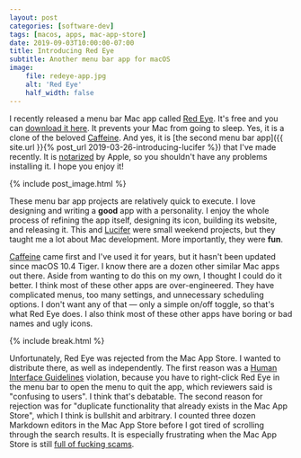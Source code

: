 ```yaml
---
layout: post
categories: [software-dev]
tags: [macos, apps, mac-app-store]
date: 2019-09-03T10:00:00-07:00
title: Introducing Red Eye
subtitle: Another menu bar app for macOS
image:
    file: redeye-app.jpg
    alt: 'Red Eye'
    half_width: false
---
```


I recently released a menu bar Mac app called [Red Eye](https://www.hexedbits.com/redeye/). It's free and you can [download it here](https://www.hexedbits.com/redeye/). It prevents your Mac from going to sleep. Yes, it is a clone of the beloved [Caffeine](http://lightheadsw.com/caffeine/). And yes, it is [the second menu bar app]({{ site.url }}{% post_url 2019-03-26-introducing-lucifer %}) that I've made recently. It is [notarized](https://developer.apple.com/documentation/security/notarizing_your_app_before_distribution) by Apple, so you shouldn't have any problems installing it. I hope you enjoy it!

<!--excerpt-->

{% include post_image.html %}

These menu bar app projects are relatively quick to execute. I love designing and writing a **good** app with a personality. I enjoy the whole process of refining the app itself, designing its icon, building its website, and releasing it. This and [Lucifer](https://www.hexedbits.com/lucifer/) were small weekend projects, but they taught me a lot about Mac development. More importantly, they were **fun**.

[Caffeine](http://lightheadsw.com/caffeine/) came first and I've used it for years, but it hasn't been updated since macOS 10.4 Tiger. I know there are a dozen other similar Mac apps out there. Aside from wanting to do this on my own, I thought I could do it better. I think most of these other apps are over-engineered. They have complicated menus, too many settings, and unnecessary scheduling options. I don't want any of that &mdash; only a simple on/off toggle, so that's what Red Eye does. I also think most of these other apps have boring or bad names and ugly icons.

{% include break.html %}

Unfortunately, Red Eye was rejected from the Mac App Store. I wanted to distribute there, as well as independently. The first reason was a [Human Interface Guidelines](https://developer.apple.com/design/human-interface-guidelines/macos/overview/themes/) violation, because you have to right-click Red Eye in the menu bar to open the menu to quit the app, which reviewers said is "confusing to users". I think that's debatable. The second reason for rejection was for "duplicate functionality that already exists in the Mac App Store", which I think is bullshit and arbitrary. I counted three dozen Markdown editors in the Mac App Store before I got tired of scrolling through the search results. It is especially frustrating when the Mac App Store is still [full of fucking scams](https://www.howtogeek.com/281849/dont-be-fooled-the-mac-app-store-is-full-of-scams/).
